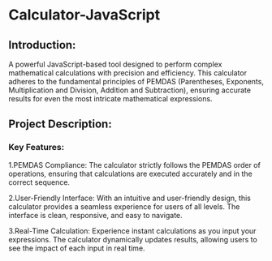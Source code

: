 # Calculator-JavaScript


## Introduction:

A powerful JavaScript-based tool designed to perform complex mathematical calculations with precision and efficiency. This calculator adheres to the fundamental principles of PEMDAS (Parentheses, Exponents, Multiplication and Division, Addition and Subtraction), ensuring accurate results for even the most intricate mathematical expressions.

## Project Description:

### Key Features:

1.PEMDAS Compliance: The calculator strictly follows the PEMDAS order of operations, ensuring that calculations are executed accurately and in the correct sequence.

2.User-Friendly Interface: With an intuitive and user-friendly design, this calculator provides a seamless experience for users of all levels. The interface is clean, responsive, and easy to navigate.

3.Real-Time Calculation: Experience instant calculations as you input your expressions. The calculator dynamically updates results, allowing users to see the impact of each input in real time.
